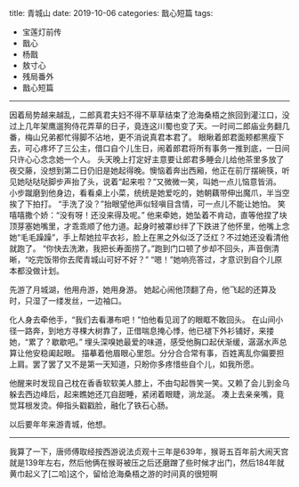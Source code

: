 title:	青城山
date:	2019-10-06
categories: 戬心短篇
tags:

- 宝莲灯前传
- 戬心
- 杨戬
- 敖寸心
- 残局番外
- 戬心短篇
---

因着局势越来越乱，二郎真君夫妇不得不草草结束了沧海桑梧之旅回到灌江口，没过上几年架鹰遛狗侍花弄草的日子，竟连这川蜀也变了天。<!--more-->一时间二郎庙业务翻几番，梅山兄弟都忙得脚不沾地，更不消说真君本君了。
眼瞅着郎君面颊都黑瘦下去，可心疼坏了三公主，借口自个儿生日，闹着郎君将所有事务一推到底，一日间只许心心念念她一个人。
头天晚上打定好主意要让郎君多睡会儿给他茶里多放了夜交藤，没想到第二日仍旧是她起得晚。懊恼着奔出西厢，他正在前厅摆碗筷，听见她哒哒哒脚步声抬了头，说着“起来啦？”又微微一笑，叫她一点儿恼意皆消。
小步蹴磨到他身边，看看桌上小菜，统统是她爱吃的，她朝藕带伸出魔爪，半当空挨了下拍打。
“手洗了没？”抬眼望他声似轻嗔目含情，可一点儿不能让她怕。
笑嘻嘻撒个娇：“没有呀！还没来得及呢。”
他来牵她，她坠着不肯动，直等他捏了块顶芽塞她嘴里，才乖乖顺了他力道。起身时被罩纱绊了下跌进了他怀里，他嘴上念她“毛毛躁躁”，手上帮她拉平衣衫，脸上在黑之外似泛了泛红？不过她还没看清他就跑了。
“你快去洗漱，我把长寿面捞了。”跑到门口顿了步却不回头，声音倒清晰，“吃完饭带你去爬青城山可好不好？”
“嗯！”她响亮答过，才意识到自个儿原本都没做计划。

先游了月城湖，他用舟游，她用身游。
她起心闹他顶翻了舟，他飞起的还算及时，只湿了一缕发丝，一边袖口。

化人身去牵他手，“我们去看瀑布吧！”怕他看见润了的眼眶不敢回头。
在山间小径一路奔，到地方寻棵大树靠了，正借喘息掩心悸，他已褪下外衫铺好，来搂她，“累了？歇歇吧。”
埋头深嗅她最爱的味道，感受他胸口起伏渐缓，潺潺水声总算让他安稳阖起眼。
描摹着他眉眼心里怨。分分合合常有事，百姓离乱你偏要担上肩。罢了罢了又不是第一天知道，只盼你多疼惜些自个儿，如我所愿。

他醒来时发现自己枕在香香软软美人膝上，不由勾起唇笑一笑。又赖了会儿到金乌躲去西边峰后，起来瞧她还兀自甜睡，紧闭着眼睫，淌龙涎。
凑上去亲亲嘴，竟觉耳根发烫。伸指头戳戳脸，融化了铁石心肠。

以后要年年来游青城，他想。

---
我算了一下，唐师傅取经按西游说法贞观十三年是639年，猴哥五百年前大闹天宫就是139年左右，然后他俩在猴哥被压之后还磨蹭了些时候才出门，然后184年就黄巾起义了[二哈]这个，留给沧海桑梧之游的时间真的很短啊
